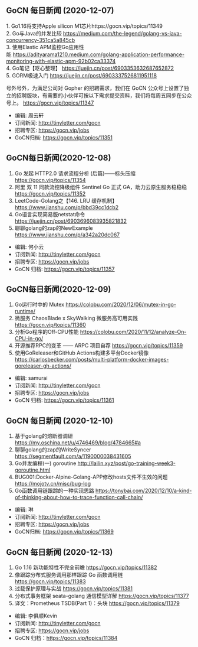 ## GoCN 每日新闻 (2020-12-07)

1. Go1.16将支持Apple silicon M1芯片https://gocn.vip/topics/11349  
2. Go与Java的并发比较 https://medium.com/the-legend/golang-vs-java-concurrency-351ca5a845cb  
3. 使用Elastic APM监控Go应用性能 https://adityarama1210.medium.com/golang-application-performance-monitoring-with-elastic-apm-92b02ca33374  
4. Go笔记【呕心整理】 https://juejin.cn/post/6903353632687652872  
5. GORM极速入门 https://juejin.cn/post/6903337526811951118  

号外号外，为满足公司对 Gopher 的招聘需求，我们在 GoCN 公众号上设置了独立的招聘版块，有需要的小伙伴可按以下需求提交资料，我们将每周五同步在公众号上。
https://gocn.vip/topics/11347  

* 编辑: 周云轩  
* 订阅新闻: http://tinyletter.com/gocn  
* 招聘专区: https://gocn.vip/jobs  
* GoCN归档: https://gocn.vip/topics/11351  

## GoCN每日新闻(2020-12-08)

1. Go 发起 HTTP2.0 请求流程分析 (后篇)——标头压缩 https://gocn.vip/topics/11354
2. 阿里 双 11 同款流控降级组件 Sentinel Go 正式 GA，助力云原生服务稳稳稳 https://gocn.vip/topics/11352
3. LeetCode-Golang之【146. LRU 缓存机制】https://www.jianshu.com/p/bbd39cc1dcb2 
4. Go语言实现简易版netstat命令 https://juejin.cn/post/6903696083935821832
5. 聊聊golang的zap的NewExample https://www.jianshu.com/p/a342a20dc067

* 编辑: 何小云
* 订阅新闻: http://tinyletter.com/gocn
* 招聘专区: https://gocn.vip/jobs
* GoCN 归档: https://gocn.vip/topics/11357

## GoCN每日新闻(2020-12-09)

1. Go运行时中的 Mutex https://colobu.com/2020/12/06/mutex-in-go-runtime/
2. 微服务 ChaosBlade x SkyWalking 微服务高可用实践 https://gocn.vip/topics/11360
3. 分析Go程序的Off-CPU性能 https://colobu.com/2020/11/12/analyze-On-CPU-in-go/
4. 开源推荐RPC的变革 —— ARPC 项目自荐 https://gocn.vip/topics/11359
5. 使用GoReleaser和GitHub Actions构建多平台Docker镜像 https://carlosbecker.com/posts/multi-platform-docker-images-goreleaser-gh-actions/

* 编辑: samurai
* 订阅新闻: http://tinyletter.com/gocn
* 招聘专区: https://gocn.vip/jobs
* GoCN 归档: https://gocn.vip/topics/11361

## GoCN 每日新闻 (2020-12-10)

1. 基于golang的熔断器调研 https://my.oschina.net/u/4746469/blog/4784665#a
2. 聊聊golang的zap的WriteSyncer https://segmentfault.com/a/1190000038431605
3. Go并发编程(一) goroutine http://lailin.xyz/post/go-training-week3-goroutine.html
4. BUG001:Docker-Alpine-Golang-APP修改hosts文件不生效的问题 https://mojotv.cn/misc/bug-log
5. Go函数调用链跟踪的一种实现思路 https://tonybai.com/2020/12/10/a-kind-of-thinking-about-how-to-trace-function-call-chain/

* 编辑: 琳 
* 订阅新闻: http://tinyletter.com/gocn
* 招聘专区: https://gocn.vip/jobs
* GoCN归档: https://gocn.vip/topics/11369

## GoCN 每日新闻 (2020-12-13)

1. Go 1.16 新功能特性不完全前瞻 https://gocn.vip/topics/11382
2. 像跟踪分布式服务调用那样跟踪 Go 函数调用链 https://gocn.vip/topics/11383
3. 过载保护原理与实战 https://gocn.vip/topics/11381
4. 分布式事务框架 seata-golang 通信模型详解 https://gocn.vip/topics/11377
5. 译文：Prometheus TSDB(Part 1)：头块 https://gocn.vip/topics/11379

* 编辑: 李俱顺Kevin
* 订阅新闻: http://tinyletter.com/gocn
* 招聘专区: https://gocn.vip/jobs
* GoCN 归档：https://gocn.vip/topics/11384
